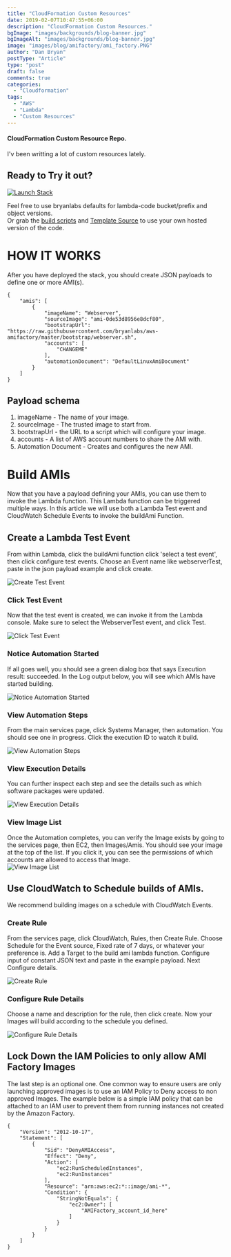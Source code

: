 ```yaml
---
title: "CloudFormation Custom Resources"
date: 2019-02-07T10:47:55+06:00
description: "CloudFormation Custom Resources."
bgImage: "images/backgrounds/blog-banner.jpg"
bgImageAlt: "images/backgrounds/blog-banner.jpg"
image: "images/blog/amifactory/ami_factory.PNG"
author: "Dan Bryan"
postType: "Article"
type: "post"
draft: false
comments: true
categories: 
  - "Cloudformation"
tags:
  - "AWS"
  - "Lambda"
  - "Custom Resources"
---
```



#### CloudFormation Custom Resource Repo. 

I'v been writting a lot of custom resources lately.


## Ready to Try it out?

[![Launch Stack](https://cdn.rawgit.com/buildkite/cloudformation-launch-stack-button-svg/master/launch-stack.svg)](https://console.aws.amazon.com/cloudformation/home#/stacks/new?stackName=AmiFactory&templateURL=https://s3.amazonaws.com/bryanlabs-public/bryanlabs.net_files/blog/amifactory/AmiFactory.yml)

Feel free to use bryanlabs defaults for lambda-code bucket/prefix and object versions.  
Or grab the [build scripts](https://github.com/bryanlabs/aws-amifactory) and [Template Source](https://s3.amazonaws.com/bryanlabs/blog/AmiFactory/AmiFactory.template) to use your own hosted version of the code.  


# HOW IT WORKS
After you have deployed the stack, you should create JSON payloads to define one or more AMI(s). 


````
{
    "amis": [
        {
            "imageName": "Webserver",
            "sourceImage": "ami-0de53d8956e8dcf80",
            "bootstrapUrl": "https://raw.githubusercontent.com/bryanlabs/aws-amifactory/master/bootstrap/webserver.sh",
            "accounts": [
                "CHANGEME"
            ],
            "automationDocument": "DefaultLinuxAmiDocument"
        }
    ]
}
````

## Payload schema

1. imageName - The name of your image.
2. sourceImage - The trusted image to start from.
3. bootstrapUrl - the URL to a script which will configure your image.
4. accounts - A list of AWS account numbers to share the AMI with.
5. Automation Document - Creates and configures the new AMI.

# Build AMIs
Now that you have a payload defining your AMIs, you can use them to invoke the Lambda function. This Lambda function can be triggered multiple ways. In this article we will use both a Lambda Test event and CloudWatch Schedule Events to invoke the buildAmi Function.

## Create a Lambda Test Event  
From within Lambda, click the buildAmi function click 'select a test event', then click configure test events. Choose an Event name like webserverTest, paste in the json payload example and click create.  

![Create Test Event](../../images/blog/amifactory/configure_test_event.PNG)

### Click Test Event  
Now that the test event is created, we can invoke it from the Lambda console. Make sure to select the WebserverTest event, and click Test.  

![Click Test Event](../../images/blog/amifactory/test_event.PNG)  

### Notice Automation Started  
If all goes well, you should see a green dialog box that says Execution result: succeeded. In the Log output below, you will see which AMIs have started building.  

![Notice Automation Started](../../images/blog/amifactory/automation_started.PNG)

### View Automation Steps  
From the main services page, click Systems Manager, then automation. You should see one in progress. Click the execution ID to watch it build.  

![View Automation Steps](../../images/blog/amifactory/automation_steps.PNG)

### View Execution Details  
You can further inspect each step and see the details such as which software packages were updated.  

![View Execution Details](../../images/blog/amifactory/execution_details.PNG)

### View Image List  
Once the Automation completes, you can verify the Image exists by going to the services page, then EC2, then Images/Amis. You should see your image at the top of the list. If you click it, you can see the permissions of which accounts are allowed to access that Image.   
![View Image List](../../images/blog/amifactory/image_list.PNG)


## Use CloudWatch to Schedule builds of AMIs.

We recommend building images on a schedule with CloudWatch Events. 

### Create Rule  
From the services page, click CloudWatch, Rules, then Create Rule.  Choose Schedule for the Event source, Fixed rate of 7 days, or whatever your preference is. Add a Target to the build ami lambda function. Configure input of constant JSON text and paste in the example payload. Next Configure details.

![Create Rule](../../images/blog/amifactory/create_rule.PNG)

### Configure Rule Details  
Choose a name and description for the rule, then click create. Now your Images will build according to the schedule you defined.

![Configure Rule Details](../../images/blog/amifactory/configure_rule_details.PNG)

## Lock Down the IAM Policies to only allow AMI Factory Images

The last step is an optional one. One common way to ensure users are only launching approved images is to use an IAM Policy to Deny access to non approved Images. The example below is a simple IAM policy that can be attached to an IAM user to prevent them from running instances not created by the Amazon Factory.


````
{
    "Version": "2012-10-17",
    "Statement": [
        {
            "Sid": "DenyAMIAccess",
            "Effect": "Deny",
            "Action": [
                "ec2:RunScheduledInstances",
                "ec2:RunInstances"
            ],
            "Resource": "arn:aws:ec2:*::image/ami-*",
            "Condition": {
                "StringNotEquals": {
                    "ec2:Owner": [
                        "AMIFactory_account_id_here"
                    ]
                }
            }
        }
    ]
}
````
